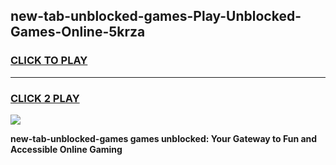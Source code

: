 
## new-tab-unblocked-games-Play-Unblocked-Games-Online-5krza
<h3>
<a href="https://premium76.site?title=new-tab-unblocked-games&ref=25A">CLICK TO PLAY</a></h3>
<hr>

<h3>
<a href="https://premium76.site?title=new-tab-unblocked-games&ref=25A">CLICK 2 PLAY</a>
  
</h3>

<a href="https://premium76.site?title=new-tab-unblocked-games&ref=25A"><img src="https://clearcache.store/games.png"></a>


**new-tab-unblocked-games games unblocked: Your Gateway to Fun and Accessible Online Gaming**
